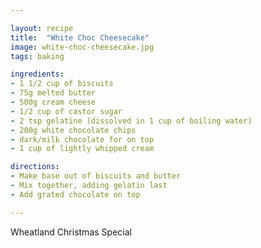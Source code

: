 ```yaml
---

layout: recipe
title:  "White Choc Cheesecake"
image: white-choc-cheesecake.jpg
tags: baking

ingredients:
- 1 1/2 cup of biscuits
- 75g melted butter
- 500g cream cheese
- 1/2 cup of castor sugar
- 2 tsp gelatine (dissolved in 1 cup of boiling water)
- 200g white chocolate chips
- dark/milk chocolate for on top
- 1 cup of lightly whipped cream

directions:
- Make base out of biscuits and butter
- Mix together, adding gelatin last
- Add grated chocolate on top

---
```


Wheatland Christmas Special